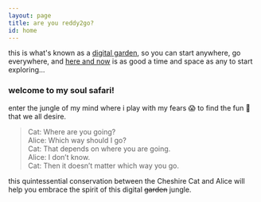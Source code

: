 ```yaml
---
layout: page
title: are you reddy2go?
id: home
---
```


<section class="callout">
	this is what's known as a <a class="internal-link" href="https://reddy2go.com/digital-garden">digital garden</a>, so you can start anywhere, go everywhere, and <a class="internal-link" href="https://reddy2go.com/now">here and now</a> is as good a time and space as any to start exploring...
</section>

### welcome to my soul safari! 
enter the jungle of my mind where i play with my fears 😱 to find the fun 🤩 that we all desire.

> Cat: Where are you going?<br/>
Alice: Which way should I go?<br/>
Cat: That depends on where you are going.<br/>
Alice: I don’t know.<br/>
Cat: Then it doesn’t matter which way you go.

this quintessential conservation between the Cheshire Cat and Alice will help you embrace the spirit of this digital ~~garden~~ jungle.